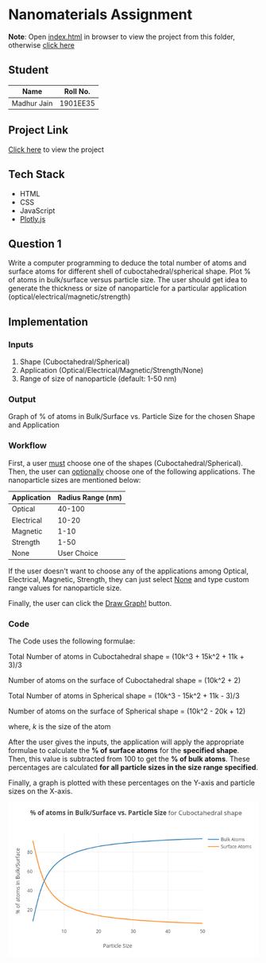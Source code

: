 # Nanomaterials Assignment

**Note**: Open [index.html](./index.html) in browser to view the project from this folder, otherwise [click here](https://madhur19.github.io/1901EE35-Nanomaterial-Assignment/)

## Student
| Name            | Roll No. |
|------------------|----------|
| Madhur Jain | 1901EE35 |

## Project Link
[Click here](https://madhur19.github.io/1901EE35-Nanomaterial-Assignment/) to view the project

## Tech Stack
- HTML
- CSS
- JavaScript
- [Plotly.js](https://plotly.com/javascript/)

## Question 1
Write a computer programming to deduce the total number of atoms and surface atoms for different shell of cuboctahedral/spherical shape. Plot % of atoms in bulk/surface versus particle size. The user should get idea to generate the thickness or size of nanoparticle for a particular application (optical/electrical/magnetic/strength)<br>

## Implementation
### Inputs
1. Shape (Cuboctahedral/Spherical)<br>
2. Application (Optical/Electrical/Magnetic/Strength/None)<br>
3. Range of size of nanoparticle (default: 1-50 nm)<br>

### Output
Graph of % of atoms in Bulk/Surface vs. Particle Size for the chosen Shape and Application

### Workflow
First, a user <u>must</u> choose one of the shapes (Cuboctahedral/Spherical).
Then, the user can <u>optionally</u> choose one of the following applications. The nanoparticle sizes are mentioned below:


| Application | Radius Range (nm) |
|-------------|-------------------|
| Optical     | 40-100            |
| Electrical  | 10-20             |
| Magnetic    | 1-10              |
| Strength    | 1-50              |
| None        | User Choice       |

If the user doesn't want to choose any of the applications among Optical, Electrical, Magnetic, Strength, they can just select <u>None</u> and type custom range values for nanoparticle size.

Finally, the user can click the <u>Draw Graph!</u> button.<br>

### Code
The Code uses the following formulae:

Total Number of atoms in Cuboctahedral shape = (10k^3 + 15k^2 + 11k + 3)/3

Number of atoms on the surface of Cuboctahedral shape = (10k^2 + 2)

Total Number of atoms in Spherical shape = (10k^3 - 15k^2 + 11k - 3)/3

Number of atoms on the surface of Spherical shape = (10k^2 - 20k + 12)

where, *k* is the size of the atom

After the user gives the inputs, the application will apply the appropriate formulae to calculate the **% of surface atoms** for the **specified shape**. Then, this value is subtracted from 100 to get the **% of bulk atoms**. These percentages are calculated **for all particle sizes in the size range specified**.

Finally, a graph is plotted with these percentages on the Y-axis and particle sizes on the X-axis.

![alt text](./images/graph_ss.png "Screenshot of Graph for Cuboctahedral shape")
